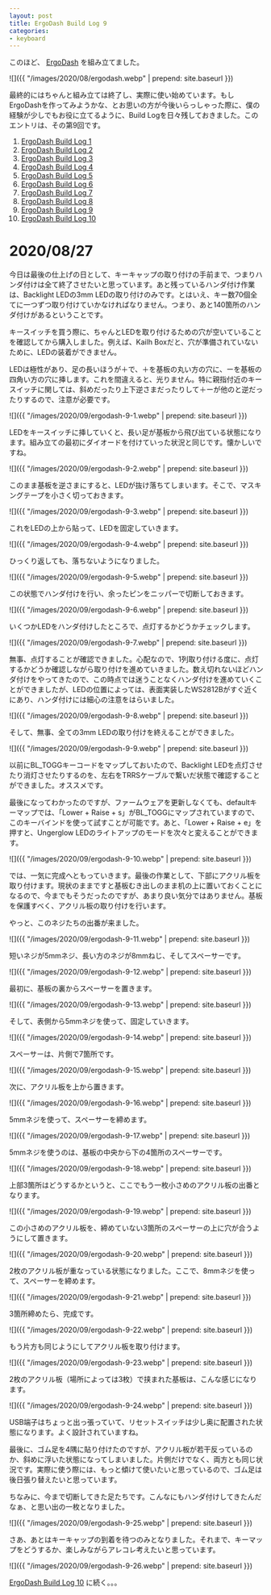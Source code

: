 ```yaml
---
layout: post
title: ErgoDash Build Log 9
categories:
- keyboard
---
```


このほど、 [ErgoDash](https://github.com/omkbd/ErgoDash) を組み立てました。

![]({{ "/images/2020/08/ergodash.webp" | prepend: site.baseurl }})

最終的にはちゃんと組み立ては終了し、実際に使い始めています。もしErgoDashを作ってみようかな、とお思いの方が今後いらっしゃった際に、僕の経験が少しでもお役に立てるように、Build Logを日々残しておきました。このエントリは、その第9回です。

1. [ErgoDash Build Log 1](https://www.eisbahn.jp/yoichiro/2020/08/ergodash_1.html)
2. [ErgoDash Build Log 2](https://www.eisbahn.jp/yoichiro/2020/08/ergodash_2.html)
3. [ErgoDash Build Log 3](https://www.eisbahn.jp/yoichiro/2020/08/ergodash_3.html)
4. [ErgoDash Build Log 4](https://www.eisbahn.jp/yoichiro/2020/09/ergodash_4.html)
5. [ErgoDash Build Log 5](https://www.eisbahn.jp/yoichiro/2020/09/ergodash_5.html)
6. [ErgoDash Build Log 6](https://www.eisbahn.jp/yoichiro/2020/09/ergodash_6.html)
7. [ErgoDash Build Log 7](https://www.eisbahn.jp/yoichiro/2020/09/ergodash_7.html)
8. [ErgoDash Build Log 8](https://www.eisbahn.jp/yoichiro/2020/09/ergodash_8.html)
9. [ErgoDash Build Log 9](https://www.eisbahn.jp/yoichiro/2020/09/ergodash_9.html)
10. [ErgoDash Build Log 10](https://www.eisbahn.jp/yoichiro/2020/09/ergodash_10.html)

# 2020/08/27

今日は最後の仕上げの日として、キーキャップの取り付けの手前まで、つまりハンダ付けは全て終了させたいと思っています。あと残っているハンダ付け作業は、Backlight LEDの3mm LEDの取り付けのみです。とはいえ、キー数70個全てに一つずつ取り付けていかなければなりません。つまり、あと140箇所のハンダ付けがあるということです。

キースイッチを買う際に、ちゃんとLEDを取り付けるための穴が空いていることを確認してから購入しました。例えば、Kailh Boxだと、穴が準備されていないために、LEDの装着ができません。

LEDは極性があり、足の長いほうが＋で、＋を基板の丸い方の穴に、ーを基板の四角い方の穴に挿します。これを間違えると、光りません。特に親指付近のキースイッチに関しては、斜めだったり上下逆さまだったりして＋ーが他のと逆だったりするので、注意が必要です。


![]({{ "/images/2020/09/ergodash-9-1.webp" | prepend: site.baseurl }})


LEDをキースイッチに挿していくと、長い足が基板から飛び出ている状態になります。組み立ての最初にダイオードを付けていった状況と同じです。懐かしいですね。


![]({{ "/images/2020/09/ergodash-9-2.webp" | prepend: site.baseurl }})


このまま基板を逆さまにすると、LEDが抜け落ちてしまいます。そこで、マスキングテープを小さく切っておきます。


![]({{ "/images/2020/09/ergodash-9-3.webp" | prepend: site.baseurl }})


これをLEDの上から貼って、LEDを固定していきます。


![]({{ "/images/2020/09/ergodash-9-4.webp" | prepend: site.baseurl }})


ひっくり返しても、落ちないようになりました。


![]({{ "/images/2020/09/ergodash-9-5.webp" | prepend: site.baseurl }})


この状態でハンダ付けを行い、余ったピンをニッパーで切断しておきます。


![]({{ "/images/2020/09/ergodash-9-6.webp" | prepend: site.baseurl }})


いくつかLEDをハンダ付けしたところで、点灯するかどうかチェックします。


![]({{ "/images/2020/09/ergodash-9-7.webp" | prepend: site.baseurl }})


無事、点灯することが確認できました。心配なので、1列取り付ける度に、点灯するかどうか確認しながら取り付けを進めていきました。数え切れないほどハンダ付けをやってきたので、この時点では迷うことなくハンダ付けを進めていくことができましたが、LEDの位置によっては、表面実装したWS2812Bがすぐ近くにあり、ハンダ付けには細心の注意をはらいました。


![]({{ "/images/2020/09/ergodash-9-8.webp" | prepend: site.baseurl }})


そして、無事、全ての3mm LEDの取り付けを終えることができました。


![]({{ "/images/2020/09/ergodash-9-9.webp" | prepend: site.baseurl }})


以前にBL_TOGGキーコードをマップしておいたので、Backlight LEDを点灯させたり消灯させたりするのを、左右をTRRSケーブルで繋いだ状態で確認することができました。オススメです。

最後になってわかったのですが、ファームウェアを更新しなくても、defaultキーマップでは、「Lower + Raise + s」がBL_TOGGにマップされていますので、このキーバインドを使って試すことが可能です。あと、「Lower + Raise + e」を押すと、Ungerglow LEDのライトアップのモードを次々と変えることができます。


![]({{ "/images/2020/09/ergodash-9-10.webp" | prepend: site.baseurl }})


では、一気に完成へともっていきます。最後の作業として、下部にアクリル板を取り付けます。現状のままですと基板むき出しのまま机の上に置いておくことになるので、今までもそうだったのですが、あまり良い気分ではありません。基板を保護すべく、アクリル板の取り付けを行います。

やっと、このネジたちの出番が来ました。


![]({{ "/images/2020/09/ergodash-9-11.webp" | prepend: site.baseurl }})


短いネジが5mmネジ、長い方のネジが8mmねじ、そしてスペーサーです。


![]({{ "/images/2020/09/ergodash-9-12.webp" | prepend: site.baseurl }})


最初に、基板の裏からスペーサーを置きます。


![]({{ "/images/2020/09/ergodash-9-13.webp" | prepend: site.baseurl }})


そして、表側から5mmネジを使って、固定していきます。


![]({{ "/images/2020/09/ergodash-9-14.webp" | prepend: site.baseurl }})


スペーサーは、片側で7箇所です。


![]({{ "/images/2020/09/ergodash-9-15.webp" | prepend: site.baseurl }})


次に、アクリル板を上から置きます。


![]({{ "/images/2020/09/ergodash-9-16.webp" | prepend: site.baseurl }})


5mmネジを使って、スペーサーを締めます。


![]({{ "/images/2020/09/ergodash-9-17.webp" | prepend: site.baseurl }})


5mmネジを使うのは、基板の中央から下の4箇所のスペーサーです。


![]({{ "/images/2020/09/ergodash-9-18.webp" | prepend: site.baseurl }})


上部3箇所はどうするかというと、ここでもう一枚小さめのアクリル板の出番となります。


![]({{ "/images/2020/09/ergodash-9-19.webp" | prepend: site.baseurl }})


この小さめのアクリル板を、締めていない3箇所のスペーサーの上に穴が合うようにして置きます。


![]({{ "/images/2020/09/ergodash-9-20.webp" | prepend: site.baseurl }})


2枚のアクリル板が重なっている状態になりました。ここで、8mmネジを使って、スペーサーを締めます。


![]({{ "/images/2020/09/ergodash-9-21.webp" | prepend: site.baseurl }})


3箇所締めたら、完成です。


![]({{ "/images/2020/09/ergodash-9-22.webp" | prepend: site.baseurl }})


もう片方も同じようにしてアクリル板を取り付けます。


![]({{ "/images/2020/09/ergodash-9-23.webp" | prepend: site.baseurl }})


2枚のアクリル板（場所によっては3枚）で挟まれた基板は、こんな感じになります。


![]({{ "/images/2020/09/ergodash-9-24.webp" | prepend: site.baseurl }})


USB端子はちょっと出っ張っていて、リセットスイッチは少し奥に配置された状態になります。よく設計されていますね。

最後に、ゴム足を4隅に貼り付けたのですが、アクリル板が若干反っているのか、斜めに浮いた状態になってしまいました。片側だけでなく、両方とも同じ状況です。実際に使う際には、もっと傾けて使いたいと思っているので、ゴム足は後日張り替えたいと思っています。

ちなみに、今まで切断してきた足たちです。こんなにもハンダ付けしてきたんだなぁ、と思い出の一枚となりました。


![]({{ "/images/2020/09/ergodash-9-25.webp" | prepend: site.baseurl }})


さあ、あとはキーキャップの到着を待つのみとなりました。それまで、キーマップをどうするか、楽しみながらアレコレ考えたいと思っています。


![]({{ "/images/2020/09/ergodash-9-26.webp" | prepend: site.baseurl }})

[ErgoDash Build Log 10](https://www.eisbahn.jp/yoichiro/2020/09/ergodash_10.html) に続く。。。
